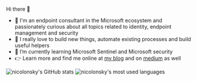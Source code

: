 <!--
**nicolonsky/nicolonsky** is a ✨ _special_ ✨ repository because its `README.md` (this file) appears on your GitHub profile.

Here are some ideas to get you started:

- 🔭 I’m currently working on ...
- 🌱 I’m currently learning ...
- 👯 I’m looking to collaborate on ...
- 🤔 I’m looking for help with ...
- 💬 Ask me about ...
- 📫 How to reach me: ...
- 😄 Pronouns: ...
- ⚡ Fun fact: ...
-->

Hi there 👋

- 🥷 I'm an endpoint consultant in the Microsoft ecosystem and passionately curious about all topics related to identity, endpoint management and security
- 🔭 I really love to build new things, automate existing processes and build useful helpers
- 🌱 I’m currently learning Microsoft Sentinel and Microsoft security
- 👉‍ Learn more and find me online at [my blog](https://tech.nicolonsky.ch) and on [medium](https://nicolasuter.medium.com/) as well

![nicolonsky's GitHub stats](https://github-readme-stats.vercel.app/api?username=nicolonsky&count_private=true&show_icons=true)
![nicolonsky's most used languages](https://github-readme-stats.vercel.app/api/top-langs/?username=nicolonsky&hide=javascript,html,css&layout=compact&langs_count=8)
